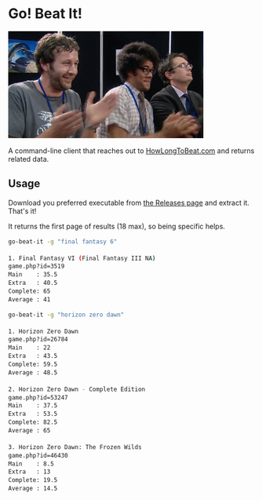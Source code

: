 # Go! Beat It!

![it crowd](it-crowd.gif)

A command-line client that reaches out to [HowLongToBeat.com](https://howlongtobeat.com) and returns related data.

## Usage

Download you preferred executable from [the Releases page](/releases) and extract it. That's it!

It returns the first page of results (18 max), so being specific helps.

```sh
go-beat-it -g "final fantasy 6"

1. Final Fantasy VI (Final Fantasy III NA)
game.php?id=3519
Main    : 35.5
Extra   : 40.5
Complete: 65
Average : 41
```

```sh
go-beat-it -g "horizon zero dawn"

1. Horizon Zero Dawn
game.php?id=26784
Main    : 22
Extra   : 43.5
Complete: 59.5
Average : 48.5

2. Horizon Zero Dawn - Complete Edition
game.php?id=53247
Main    : 37.5
Extra   : 53.5
Complete: 82.5
Average : 65

3. Horizon Zero Dawn: The Frozen Wilds
game.php?id=46430
Main    : 8.5
Extra   : 13
Complete: 19.5
Average : 14.5
```

